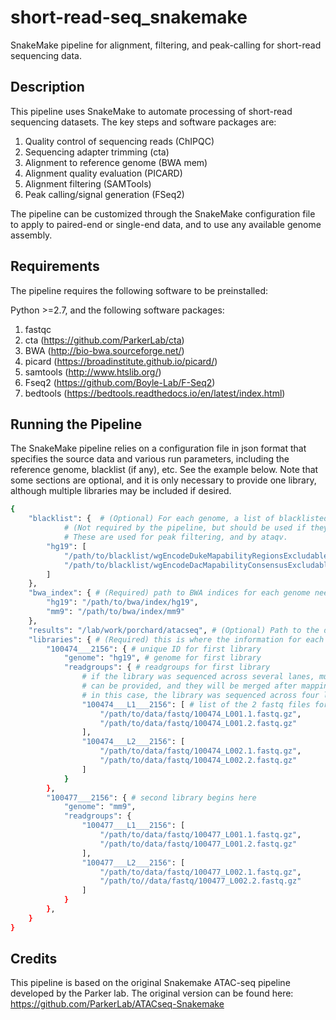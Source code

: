 # short-read-seq_snakemake
SnakeMake pipeline for alignment, filtering, and peak-calling for short-read sequencing data.

## Description
This pipeline uses SnakeMake to automate processing of short-read sequencing datasets. The key steps and software packages are:

1. Quality control of sequencing reads (ChIPQC)
2. Sequencing adapter trimming (cta)
3. Alignment to reference genome (BWA mem)
4. Alignment quality evaluation (PICARD)
5. Alignment filtering (SAMTools)
6. Peak calling/signal generation (FSeq2)

The pipeline can be customized through the SnakeMake configuration file to apply to paired-end or single-end data, and to use any available genome assembly.

## Requirements
The pipeline requires the following software to be preinstalled:

Python >=2.7, and the following software packages:

1. fastqc
2. cta (<https://github.com/ParkerLab/cta>)
3. BWA (<http://bio-bwa.sourceforge.net/>)
4. picard (<https://broadinstitute.github.io/picard/>)
5. samtools (<http://www.htslib.org/>)
6. Fseq2 (<https://github.com/Boyle-Lab/F-Seq2>)
7. bedtools (<https://bedtools.readthedocs.io/en/latest/index.html>)


## Running the Pipeline

The SnakeMake pipeline relies on a configuration file in json format that specifies the source data and various run parameters, including the reference genome, blacklist (if any), etc. See the example below. Note that some sections are optional, and it is only necessary to provide one library, although multiple libraries may be included if desired.

```bash
{
    "blacklist": {  # (Optional) For each genome, a list of blacklisted regions in bed format
		    # (Not required by the pipeline, but should be used if they are available!!).
		    # These are used for peak filtering, and by ataqv.
        "hg19": [
            "/path/to/blacklist/wgEncodeDukeMapabilityRegionsExcludable.bed.gz", 
            "/path/to/blacklist/wgEncodeDacMapabilityConsensusExcludable.bed.gz"
        ]
    },
    "bwa_index": { # (Required) path to BWA indices for each genome needed
        "hg19": "/path/to/bwa/index/hg19",
        "mm9": "/path/to/bwa/index/mm9"
    }, 
    "results": "/lab/work/porchard/atacseq", # (Optional) Path to the directory in which results should be placed (default is current working directory is used)
    "libraries": { # (Required) this is where the information for each library is given
        "100474___2156": { # unique ID for first library
            "genome": "hg19", # genome for first library
            "readgroups": { # readgroups for first library
			    # if the library was sequenced across several lanes, multiple readgroups
			    # can be provided, and they will be merged after mapping and before duplicate marking/filtering
			    # in this case, the library was sequenced across four lanes so four readgroups are provided.
                "100474___L1___2156": [ # list of the 2 fastq files for the first lane
                    "/path/to/data/fastq/100474_L001.1.fastq.gz", 
                    "/path/to/data/fastq/100474_L001.2.fastq.gz"
                ], 
                "100474___L2___2156": [
                    "/path/to/data/fastq/100474_L002.1.fastq.gz", 
                    "/path/to/data/fastq/100474_L002.2.fastq.gz"
                ]
            }
        }, 
        "100477___2156": { # second library begins here
            "genome": "mm9", 
            "readgroups": {
                "100477___L1___2156": [
                    "/path/to/data/fastq/100477_L001.1.fastq.gz", 
                    "/path/to/data/fastq/100477_L001.2.fastq.gz"
                ], 
                "100477___L2___2156": [
                    "/path/to/data/fastq/100477_L002.1.fastq.gz", 
                    "/path/to//data/fastq/100477_L002.2.fastq.gz"
                ]
            }
        }, 
    }
}

```

## Credits
This pipeline is based on the original Snakemake ATAC-seq pipeline developed by the Parker lab. The original version can be found here:
<https://github.com/ParkerLab/ATACseq-Snakemake>

